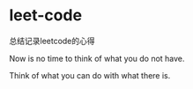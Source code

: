 # leet-code
总结记录leetcode的心得

Now is no time to think of what you do not have.

Think of what you can do with what there is.
